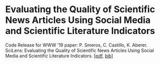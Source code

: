 # Evaluating the Quality of Scientific News Articles Using Social Media and Scientific Literature Indicators
Code Release for WWW '19 paper: P. Smeros, C. Castillo, K. Aberer. SciLens: Evaluating the Quality of Scientific News Articles Using Social Media and Scientific Literature Indicators. [[pdf](https://scilens.epfl.ch/files/Smeros0A19.pdf), [bib](https://scilens.epfl.ch/files/Smeros0A19.bib)]
